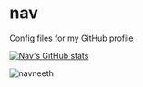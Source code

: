 # nav
Config files for my GitHub profile

[![Nav's GitHub stats](https://github-readme-stats.vercel.app/api?username=navneeth&show_icons=true&theme=radical&include_all_commits=true)](https://github.com/anuraghazra/github-readme-stats)

![navneeth](https://road-to-kaggle-grandmaster.vercel.app/api/simple/{navneeth})
